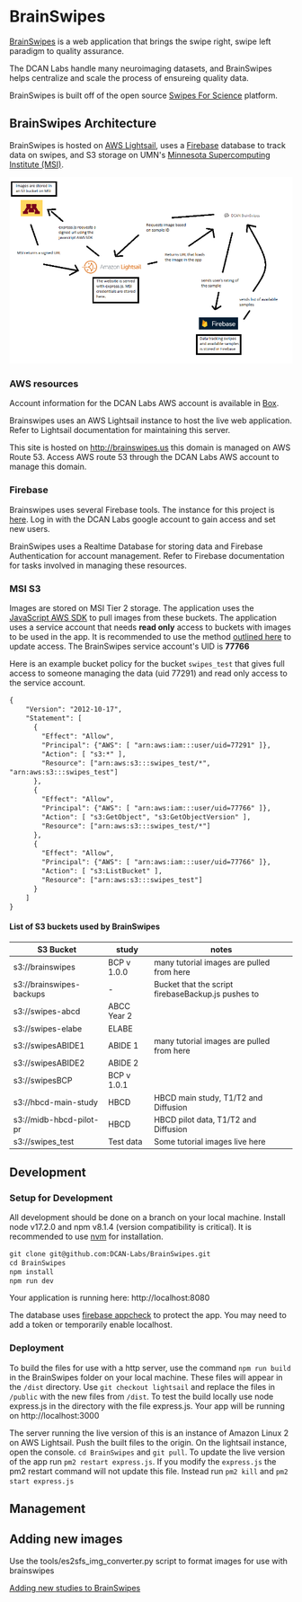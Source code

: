 # BrainSwipes
[BrainSwipes](https://brainswipes.us) is a web application that brings the swipe right, swipe left paradigm to quality assurance.

The DCAN Labs handle many neuroimaging datasets, and BrainSwipes helps centralize and scale the process of ensureing quality data.

BrainSwipes is built off of the open source [Swipes For Science](https://docs.BrainSwipes.org/) platform.


## BrainSwipes Architecture
BrainSwipes is hosted on [AWS Lightsail](https://lightsail.aws.amazon.com/ls/webapp/home/instances?#), uses a [Firebase](https://console.firebase.google.com/project/brainswipes/overview) database to track data on swipes, and S3 storage on UMN's [Minnesota Supercomputing Institute (MSI)](https://www.msi.umn.edu/).

![Swipes app flow](https://raw.githubusercontent.com/DCAN-Labs/BrainSwipes/main/src/assets/swipes-flow.png "Standard flow for the swipes app")

### AWS resources
Account information for the DCAN Labs AWS account is available in [Box](https://umn.app.box.com/file/1112270181881).

Brainswipes uses an AWS Lightsail instance to host the live web application. Refer to Lightsail documentation for maintaining this server.

This site is hosted on http://brainswipes.us this domain is managed on AWS Route 53.
Access AWS route 53 through the DCAN Labs AWS account to manage this domain.

### Firebase
Brainswipes uses several Firebase tools. The instance for this project is [here](https://console.firebase.google.com/project/brainswipes/overview). Log in with the DCAN Labs google account to gain access and set new users.

BrainSwipes uses a Realtime Database for storing data and Firebase Authentication for account management. Refer to Firebase documentation for tasks involved in managing these resources.

### MSI S3
Images are stored on MSI Tier 2 storage. 
The application uses the [JavaScript AWS SDK](https://docs.aws.amazon.com/sdk-for-javascript/v2/developer-guide/welcome.html) to pull images from these buckets.
The application uses a service account that needs **read only** access to buckets with images to be used in the app. It is recommended to use the method [outlined here](https://www.msi.umn.edu/support/faq/how-do-i-use-s3-buckets-share-data-tier-2-storage-other-users) to update access.
The BrainSwipes service account's UID is **77766**

Here is an example bucket policy for the bucket `swipes_test` that gives full access to someone managing the data (uid 77291) and read only access to the service account.
```
{
    "Version": "2012-10-17",
    "Statement": [
      {
        "Effect": "Allow",
        "Principal": {"AWS": [ "arn:aws:iam:::user/uid=77291" ]},
        "Action": [ "s3:*" ],
        "Resource": ["arn:aws:s3:::swipes_test/*", "arn:aws:s3:::swipes_test"]
      },
      {
        "Effect": "Allow",
        "Principal": {"AWS": [ "arn:aws:iam:::user/uid=77766" ]},
        "Action": [ "s3:GetObject", "s3:GetObjectVersion" ],
        "Resource": ["arn:aws:s3:::swipes_test/*"]
      },
      {
        "Effect": "Allow",
        "Principal": {"AWS": [ "arn:aws:iam:::user/uid=77766" ]},
        "Action": [ "s3:ListBucket" ],
        "Resource": ["arn:aws:s3:::swipes_test"]
      }
    ]
}

```

#### List of S3 buckets used by BrainSwipes

| S3 Bucket                | study       | notes                                              |
|--------------------------|-------------|----------------------------------------------------|
| s3://brainswipes         | BCP v 1.0.0 | many tutorial images are pulled from here          |
| s3://brainswipes-backups |      -      | Bucket that the script firebaseBackup.js pushes to |
| s3://swipes-abcd         | ABCC Year 2 |                                                    |
| s3://swipes-elabe        | ELABE       |                                                    |
| s3://swipesABIDE1        | ABIDE 1     | many tutorial images are pulled from here          |
| s3://swipesABIDE2        | ABIDE 2     |                                                    |
| s3://swipesBCP           | BCP v 1.0.1 |                                                    |
| s3://hbcd-main-study     | HBCD        | HBCD main study, T1/T2 and Diffusion               |
| s3://midb-hbcd-pilot-pr  | HBCD        | HBCD pilot data, T1/T2 and Diffusion               |
| s3://swipes_test         | Test data   | Some tutorial images live here                     |

## Development

### Setup for Development
All development should be done on a branch on your local machine.
Install node v17.2.0 and npm v8.1.4 (version compatibility is critical). It is recommended to use [nvm](https://nodejs.org/en/download/package-manager) for installation.
```
git clone git@github.com:DCAN-Labs/BrainSwipes.git
cd BrainSwipes
npm install
npm run dev
```
​​Your application is running here: http://localhost:8080  

The database uses [firebase appcheck](https://firebase.google.com/docs/app-check/web/recaptcha-provider) to protect the app. You may need to add a token or temporarily enable localhost.

### Deployment
To build the files for use with a http server, use the command `npm run build` in the BrainSwipes folder on your local machine. These files will appear in the `/dist` directory. Use `git checkout lightsail` and replace the files in `/public` with the new files from `/dist`. To test the build locally use node express.js in the directory with the file express.js. Your app will be running on http://localhost:3000

The server running the live version of this is an instance of Amazon Linux 2 on AWS Lightsail.
Push the built files to the origin. On the lightsail instance, open the console.  `cd BrainSwipes` and `git pull`.
To update the live version of the app run `pm2 restart express.js`.
If you modify the `express.js` the pm2 restart command will not update this file. Instead run `pm2 kill` and `pm2 start express.js`


## Management

## Adding new images
Use the tools/es2sfs_img_converter.py script to format images for use with brainswipes

[Adding new studies to BrainSwipes](https://docs.google.com/document/d/1apA6hc4Oj33BoP_t7oacL-x3vDvglYWSt0CdlycPeuM/edit?usp=sharing)


